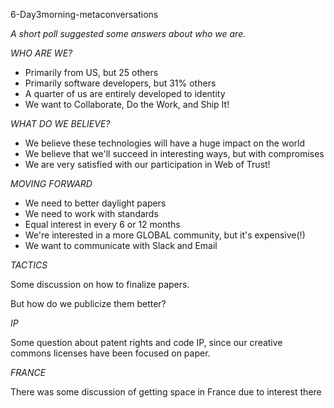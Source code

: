 6-Day3morning-metaconversations

_A short poll suggested some answers about who we are._

*WHO ARE WE?*
   * Primarily from US, but 25 others
   * Primarily software developers, but 31% others
   * A quarter of us are entirely developed to identity
   * We want to Collaborate, Do the Work, and Ship It!

*WHAT DO WE BELIEVE?*
   * We believe these technologies will have a huge impact on the world
   * We believe that we'll succeed in interesting ways, but with compromises
   * We are very satisfied with our participation in Web of Trust!

*MOVING FORWARD*
   * We need to better daylight papers
   * We need to work with standards
   * Equal interest in every 6 or 12 months
   * We're interested in a more GLOBAL community, but it's expensive(!)
   * We want to communicate with Slack and Email
   
*TACTICS*

Some discussion on how to finalize papers.

But how do we publicize them better?

*IP*

Some question about patent rights and code IP, since our creative commons licenses have been focused on paper.
 
*FRANCE*

There was some discussion of getting space in France due to interest there 
